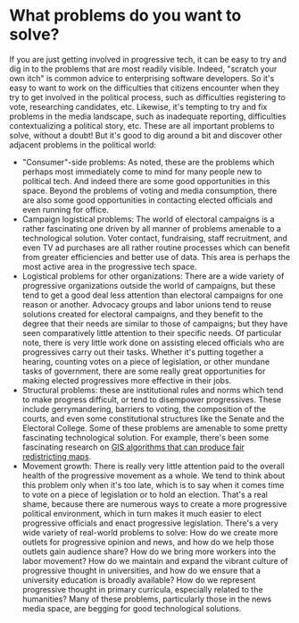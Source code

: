 # What problems do you want to solve?



If you are just getting involved in progressive tech, it can be easy to try and dig in to the problems that are most readily visible. Indeed, "scratch your own itch" is common advice to enterprising software developers. So it's easy to want to work on the difficulties that citizens encounter when they try to get involved in the political process, such as difficulties registering to vote, researching candidates, etc. Likewise, it's tempting to try and fix problems in the media landscape, such as inadequate reporting, difficulties contextualizing a political story, etc. These are all important problems to solve, without a doubt! But it's good to dig around a bit and discover other adjacent problems in the political world:

* "Consumer"-side problems: As noted, these are the problems which perhaps most immediately come to mind for many people new to political tech. And indeed there are some good opportunities in this space. Beyond the problems of voting and media consumption, there are also some good opportunities in contacting elected officials and even running for office.
* Campaign logistical problems: The world of electoral campaigns is a rather fascinating one driven by all manner of problems amenable to a technological solution. Voter contact, fundraising, staff recruitment, and even TV ad purchases are all rather routine processes which can benefit from greater efficiencies and better use of data. This area is perhaps the most active area in the progressive tech space.
* Logistical problems for other organizations: There are a wide variety of progressive organizations outside the world of campaigns, but these tend to get a good deal less attention than electoral campaigns for one reason or another. Advocacy groups and labor unions tend to reuse solutions created for electoral campaigns, and they benefit to the degree that their needs are similar to those of campaigns; but they have seen comparatively little attention to their specific needs. Of particular note, there is very little work done on assisting eleced officials who are progressives carry out their tasks. Whether it's putting together a hearing, counting votes on a piece of legislation, or other mundane tasks of government, there are some really great opportunities for making elected progressives more effective in their jobs.
* Structural problems: these are institutional rules and norms which tend to make progress difficult, or tend to disempower progressives. These include gerrymandering, barriers to voting, the composition of the courts, and even some constitutional structures like the Senate and the Electoral College. Some of these problems are amenable to some pretty fascinating technological solution. For example, there's been some fascinating research on [GIS algorithms that can produce fair redistricting maps](https://www.bloomberg.com/news/articles/2017-09-29/technology-can-win-the-fight-against-gerrymandering).
* Movement growth: There is really very little attention paid to the overall health of the progressive movement as a whole. We tend to think about this problem only when it's too late, which is to say when it comes time to vote on a piece of legislation or to hold an election. That's a real shame, because there are numerous ways to create a more progressive political environment, which in turn makes it much easier to elect progressive officials and enact progressive legislation. There's a very wide variety of real-world problems to solve: How do we create more outlets for progressive opinion and news, and how do we help those outlets gain audience share? How do we bring more workers into the labor movement? How do we maintain and expand the vibrant culture of progressive thought in universities, and how do we ensure that a university education is broadly available? How do we represent progressive thought in primary curricula, especially related to the humanities? Many of these problems, particularly those in the news media space, are begging for good technological solutions.

